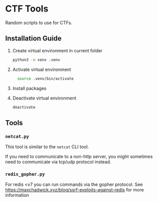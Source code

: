 # CTF Tools

Random scripts to use for CTFs.

## Installation Guide

1. Create virtual environment in current folder

    ```bash
    python3 -m venv .venv
    ```

2. Activate virtual environment

    ```bash
      source .venv/bin/activate
    ```

3. Install packages

4. Deactivate virtual environment

    ```bash
    deactivate
    ```

## Tools

### `netcat.py`

This tool is similar to the `netcat` CLI tool.

If you need to communicate to a non-http server, you might sometimes need to communicate via 
tcp/udp protocol instead.

### `redis_gopher.py`

For redis <v7 you can run commands via the gopher protocol.
See https://maxchadwick.xyz/blog/ssrf-exploits-against-redis for more information

